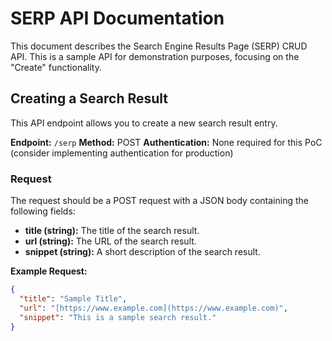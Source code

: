 # SERP API Documentation

This document describes the Search Engine Results Page (SERP) CRUD API. This is a sample API for demonstration purposes, focusing on the "Create" functionality.

## Creating a Search Result

This API endpoint allows you to create a new search result entry.

**Endpoint:**  `/serp`
**Method:**  POST
**Authentication:** None required for this PoC (consider implementing authentication for production)

### Request

The request should be a POST request with a JSON body containing the following fields:

* **title (string):** The title of the search result.
* **url (string):** The URL of the search result.
* **snippet (string):** A short description of the search result.

**Example Request:**

```json
{
  "title": "Sample Title",
  "url": "[https://www.example.com](https://www.example.com)",
  "snippet": "This is a sample search result."
}
